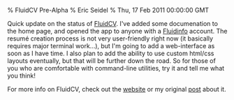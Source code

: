 % FluidCV Pre-Alpha
% Eric Seidel
% Thu, 17 Feb 2011 00:00:00 GMT

Quick update on the status of [FluidCV][fcv]. I've added some documenation
to the home page, and opened the app to anyone with a [Fluidinfo][] account.
The resumé creation process is not very user-friendly right now
(it basically requires major terminal work...), but I'm going
to add a web-interface as soon as I have time. I also plan to add the ability
to use custom html/css layouts eventually, but that will be further down the
road. So for those of you who are comfortable with command-line utilities,
try it and tell me what you think!

For more info on FluidCV, check out the [website][fcv] or my original
[post](/blog/2011/02/fluidcv/) about it.


[fcv]: http://fluid-cv.appspot.com
[Fluidinfo]: http://fluidinfo.com
